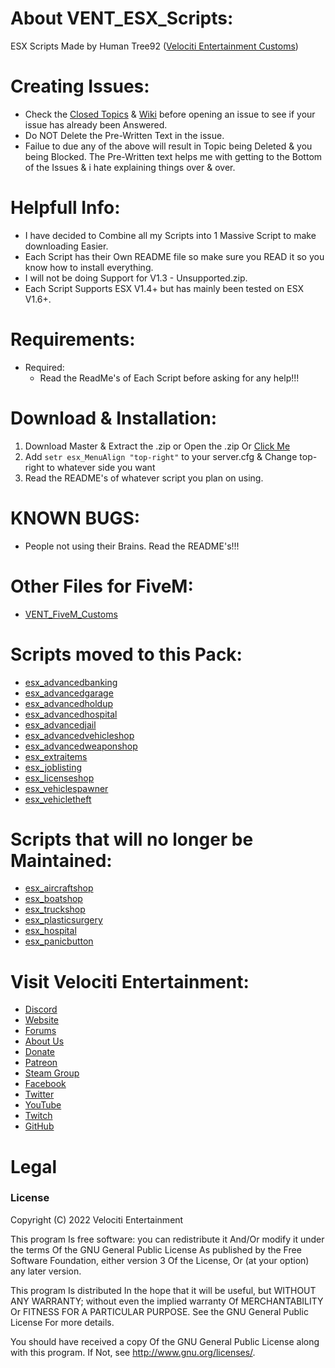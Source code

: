 # About VENT_ESX_Scripts:
ESX Scripts Made by Human Tree92 ([Velociti Entertainment Customs]( http://www.velocitientertainment.com/customs/ ))

# Creating Issues:
* Check the [Closed Topics]( https://github.com/HumanTree92/VENT_ESX_Scripts/issues?q=is%3Aissue+is%3Aclosed ) & [Wiki]( https://github.com/HumanTree92/VENT_ESX_Scripts/wiki ) before opening an issue to see if your issue has already been Answered.
* Do NOT Delete the Pre-Written Text in the issue.
* Failue to due any of the above will result in Topic being Deleted & you being Blocked. The Pre-Written text helps me with getting to the Bottom of the Issues & i hate explaining things over & over.

# Helpfull Info:
* I have decided to Combine all my Scripts into 1 Massive Script to make downloading Easier.
* Each Script has their Own README file so make sure you READ it so you know how to install everything.
* I will not be doing Support for V1.3 - Unsupported.zip.
* Each Script Supports ESX V1.4+ but has mainly been tested on ESX V1.6+.

# Requirements:
* Required:
  * Read the ReadMe's of Each Script before asking for any help!!!

# Download & Installation:
1) Download Master & Extract the .zip or Open the .zip Or [Click Me]( https://github.com/HumanTree92/VENT_ESX_Scripts/archive/refs/heads/main.zip )
2) Add `setr esx_MenuAlign "top-right"` to your server.cfg & Change top-right to whatever side you want
3) Read the README's of whatever script you plan on using.

# KNOWN BUGS:
* People not using their Brains. Read the README's!!!

# Other Files for FiveM:
* [VENT_FiveM_Customs]( https://github.com/HumanTree92/VENT_FiveM_Customs )

# Scripts moved to this Pack:
* [esx_advancedbanking]( https://github.com/HumanTree92/esx_advancedbanking )
* [esx_advancedgarage]( https://github.com/HumanTree92/esx_advancedgarage )
* [esx_advancedholdup]( https://github.com/HumanTree92/esx_advancedholdup )
* [esx_advancedhospital]( https://github.com/HumanTree92/esx_advancedhospital )
* [esx_advancedjail]( https://github.com/HumanTree92/esx_advancedjail )
* [esx_advancedvehicleshop]( https://github.com/HumanTree92/esx_advancedvehicleshop )
* [esx_advancedweaponshop]( https://github.com/HumanTree92/esx_advancedweaponshop )
* [esx_extraitems]( https://github.com/HumanTree92/esx_extraitems )
* [esx_joblisting]( https://github.com/HumanTree92/esx_joblisting )
* [esx_licenseshop]( https://github.com/HumanTree92/esx_licenseshop )
* [esx_vehiclespawner]( https://github.com/HumanTree92/esx_vehiclespawner )
* [esx_vehicletheft]( https://github.com/HumanTree92/esx_vehicletheft )

# Scripts that will no longer be Maintained:
* [esx_aircraftshop]( https://github.com/HumanTree92/esx_aircraftshop )
* [esx_boatshop]( https://github.com/HumanTree92/esx_boatshop )
* [esx_truckshop]( https://github.com/HumanTree92/esx_truckshop )
* [esx_plasticsurgery]( https://github.com/HumanTree92/esx_plasticsurgery )
* [esx_hospital]( https://github.com/HumanTree92/esx_hospital )
* [esx_panicbutton]( https://github.com/HumanTree92/esx_panicbutton )

# Visit Velociti Entertainment:
* [Discord]( https://discord.velocitientertainment.com )
* [Website]( https://velocitientertainment.com )
* [Forums]( https://velocitientertainment.com/forum )
* [About Us]( https://velocitientertainment.com/pc-gaming )
* [Donate]( https://velocitientertainment.com/donations )
* [Patreon]( https://www.patreon.com/VelocitiEntertainment?fan_landing=true )
* [Steam Group]( https://steamcommunity.com/groups/velocitientertainment )
* [Facebook]( https://facebook.com/VelocitiEntertainment )
* [Twitter]( https://twitter.com/VelocitiEnt )
* [YouTube]( https://youtube.com/user/HumanTree92 )
* [Twitch]( https://twitch.tv/humantree92 )
* [GitHub]( https://github.com/HumanTree92 )

# Legal
### License
Copyright (C) 2022 Velociti Entertainment

This program Is free software: you can redistribute it And/Or modify it under the terms Of the GNU General Public License As published by the Free Software Foundation, either version 3 Of the License, Or (at your option) any later version.

This program Is distributed In the hope that it will be useful, but WITHOUT ANY WARRANTY; without even the implied warranty Of MERCHANTABILITY Or FITNESS FOR A PARTICULAR PURPOSE. See the GNU General Public License For more details.

You should have received a copy Of the GNU General Public License along with this program. If Not, see http://www.gnu.org/licenses/.
